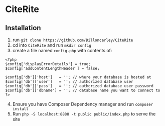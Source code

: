 # CiteRite

## Installation
1. run `git clone https://github.com/Dilloncarley/CiteRite`
2. cd into `CiteRite` and run `mkdir config`
3. create a file named `config.php` with contents of:
```
<?php
$config['displayErrorDetails'] = true;
$config['addContentLengthHeader'] = false;

$config['db']['host']   = ''; // where your database is hosted at
$config['db']['user']   = ''; // authorized database user
$config['db']['pass']   = ''; // authorized database user password
$config['db']['dbname'] = ''; // database name you want to connect to
?>
```
4. Ensure you have Composer Dependency manager and run `composer install` 
5. Run `php -S localhost:8888 -t public public/index.php` to serve the site
